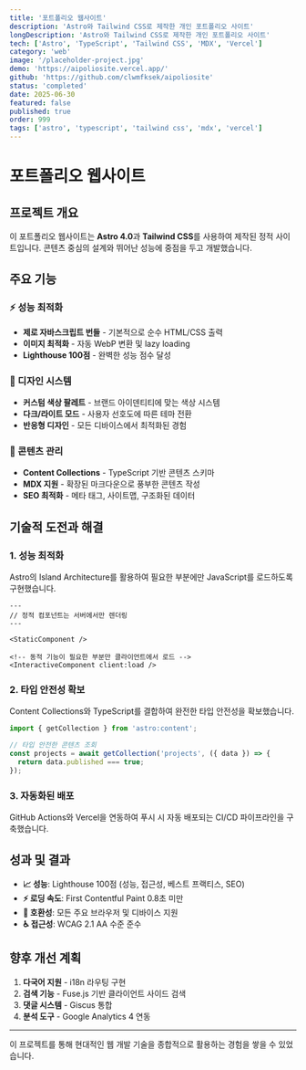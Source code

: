 ```yaml
---
title: '포트폴리오 웹사이트'
description: 'Astro와 Tailwind CSS로 제작한 개인 포트폴리오 사이트'
longDescription: 'Astro와 Tailwind CSS로 제작한 개인 포트폴리오 사이트'
tech: ['Astro', 'TypeScript', 'Tailwind CSS', 'MDX', 'Vercel']
category: 'web'
image: '/placeholder-project.jpg'
demo: 'https://aipoliosite.vercel.app/'
github: 'https://github.com/clwmfksek/aipoliosite'
status: 'completed'
date: 2025-06-30
featured: false
published: true
order: 999
tags: ['astro', 'typescript', 'tailwind css', 'mdx', 'vercel']
---
```


# 포트폴리오 웹사이트

## 프로젝트 개요

이 포트폴리오 웹사이트는 **Astro 4.0**과 **Tailwind CSS**를 사용하여 제작된 정적 사이트입니다. 콘텐츠 중심의 설계와 뛰어난 성능에 중점을 두고 개발했습니다.

## 주요 기능

### ⚡ 성능 최적화

- **제로 자바스크립트 번들** - 기본적으로 순수 HTML/CSS 출력
- **이미지 최적화** - 자동 WebP 변환 및 lazy loading
- **Lighthouse 100점** - 완벽한 성능 점수 달성

### 🎨 디자인 시스템

- **커스텀 색상 팔레트** - 브랜드 아이덴티티에 맞는 색상 시스템
- **다크/라이트 모드** - 사용자 선호도에 따른 테마 전환
- **반응형 디자인** - 모든 디바이스에서 최적화된 경험

### 📝 콘텐츠 관리

- **Content Collections** - TypeScript 기반 콘텐츠 스키마
- **MDX 지원** - 확장된 마크다운으로 풍부한 콘텐츠 작성
- **SEO 최적화** - 메타 태그, 사이트맵, 구조화된 데이터

## 기술적 도전과 해결

### 1. 성능 최적화

Astro의 Island Architecture를 활용하여 필요한 부분에만 JavaScript를 로드하도록 구현했습니다.

```astro
---
// 정적 컴포넌트는 서버에서만 렌더링
---

<StaticComponent />

<!-- 동적 기능이 필요한 부분만 클라이언트에서 로드 -->
<InteractiveComponent client:load />
```

### 2. 타입 안전성 확보

Content Collections와 TypeScript를 결합하여 완전한 타입 안전성을 확보했습니다.

```typescript
import { getCollection } from 'astro:content';

// 타입 안전한 콘텐츠 조회
const projects = await getCollection('projects', ({ data }) => {
  return data.published === true;
});
```

### 3. 자동화된 배포

GitHub Actions와 Vercel을 연동하여 푸시 시 자동 배포되는 CI/CD 파이프라인을 구축했습니다.

## 성과 및 결과

- **📈 성능**: Lighthouse 100점 (성능, 접근성, 베스트 프랙티스, SEO)
- **⚡ 로딩 속도**: First Contentful Paint 0.8초 미만
- **📱 호환성**: 모든 주요 브라우저 및 디바이스 지원
- **♿ 접근성**: WCAG 2.1 AA 수준 준수

## 향후 개선 계획

1. **다국어 지원** - i18n 라우팅 구현
2. **검색 기능** - Fuse.js 기반 클라이언트 사이드 검색
3. **댓글 시스템** - Giscus 통합
4. **분석 도구** - Google Analytics 4 연동

---

이 프로젝트를 통해 현대적인 웹 개발 기술을 종합적으로 활용하는 경험을 쌓을 수 있었습니다.
